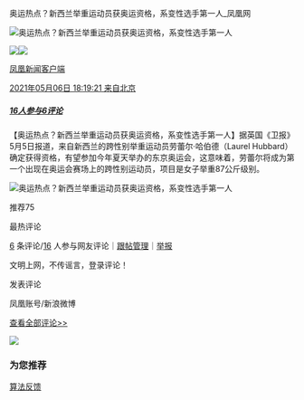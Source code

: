 奥运热点？新西兰举重运动员获奥运资格，系变性选手第一人\_凤凰网

![奥运热点？新西兰举重运动员获奥运资格，系变性选手第一人](//d.ifengimg.com/w121_h75_q90/x0.ifengimg.com/ucms/2021_19/7EA9FC77E14BD3C602AF6E4B70147A1FB7C437D1_size35_w640_h360.jpg)

[![](https://x0.ifengimg.com/ucms/2021_27/2E05E1CFECA9016714240734BE5642D3CAA5DE7B_size83_w318_h310.png)![](http://x0.ifengimg.com/cmpp/2020/0907/1a8b50ea7b17cb0size3_w42_h42.png)](https://ishare.ifeng.com/mediaShare/home/1593041/media)

[凤凰新闻客户端](https://ishare.ifeng.com/mediaShare/home/1593041/media)

[2021年05月06日 18:19:21 来自北京](https://ishare.ifeng.com/mediaShare/home/1593041/media)

##### [16人参与](//gentie.ifeng.com/c/comment/861myRSp2JI)[6评论](//gentie.ifeng.com/c/comment/861myRSp2JI)

【奥运热点？新西兰举重运动员获奥运资格，系变性选手第一人】据英国《卫报》5月5日报道，来自新西兰的跨性别举重运动员劳蕾尔·哈伯德（Laurel Hubbard）确定获得资格，有望参加今年夏天举办的东京奥运会，这意味着，劳蕾尔将成为第一个出现在奥运会赛场上的跨性别运动员，项目是女子举重87公斤级别。

![奥运热点？新西兰举重运动员获奥运资格，系变性选手第一人](https://x0.ifengimg.com/ucms/2021_19/7EA9FC77E14BD3C602AF6E4B70147A1FB7C437D1_size35_w640_h360.jpg)

推荐75

最热评论

[6](//gentie.ifeng.com/c/comment/861myRSp2JI) 条评论/[16](//gentie.ifeng.com/c/comment/861myRSp2JI) 人参与网友评论｜[跟帖管理](//gentie.ifeng.com/commentManage)｜[举报](//gentie.ifeng.com/superviseReport)

文明上网，不传谣言，登录评论！

发表评论

凤凰账号/新浪微博

[查看全部评论>>](//gentie.ifeng.com/c/comment/861myRSp2JI)

![](http://x0.ifengimg.com/feprod/c/2023_6_5/18_8_26/ad-logo.png)

### 为您推荐

[算法反馈](https://client.ifeng.com/report/artical?docid=861myRSp2JI)